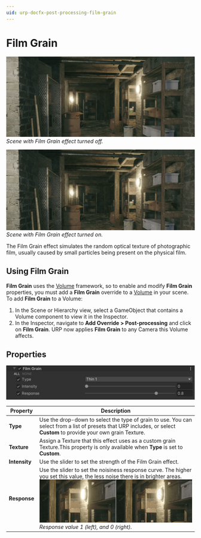 ```yaml
---
uid: urp-docfx-post-processing-film-grain
---
```

# Film Grain

![Film Grain off](Images/post-proc/film-grain-off.png)
<br/>*Scene with Film Grain effect turned off.*

![Film Grain on](Images/post-proc/film-grain.png)
<br/>*Scene with Film Grain effect turned on.*

The Film Grain effect simulates the random optical texture of photographic film, usually caused by small particles being present on the physical film.

## Using Film Grain

**Film Grain** uses the [Volume](Volumes.md) framework, so to enable and modify **Film Grain** properties, you must add a **Film Grain** override to a [Volume](Volumes.md) in your scene. To add **Film Grain** to a Volume:

1. In the Scene or Hierarchy view, select a GameObject that contains a Volume component to view it in the Inspector.
2. In the Inspector, navigate to **Add Override > Post-processing** and click on **Film Grain**. URP now applies **Film Grain** to any Camera this Volume affects.

## Properties

![](Images/Inspectors/FilmGrain.png)

| **Property**  | **Description**                                              |
| ------------- | ------------------------------------------------------------ |
| **Type**      | Use the drop-down to select the type of grain to use. You can select from a list of presets that URP includes, or select **Custom** to provide your own grain Texture. |
| **Texture**   | Assign a Texture that this effect uses as a custom grain Texture.This property is only available when **Type** is set to **Custom**. |
| **Intensity** | Use the slider to set the strength of the Film Grain effect. |
| **Response**  | Use the slider to set the noisiness response curve. The higher you set this value, the less noise there is in brighter areas. ![Film Grain Response](Images/post-proc/film-grain-response.png)<br/>*Response value 1 (left), and 0 (right).* |
